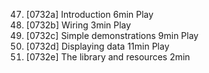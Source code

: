 47. [0732a] Introduction
    6min
    Play
48. [0732b] Wiring
    3min
    Play
49. [0732c] Simple demonstrations
    9min
    Play
50. [0732d] Displaying data
    11min
    Play
51. [0732e] The library and resources
    2min
